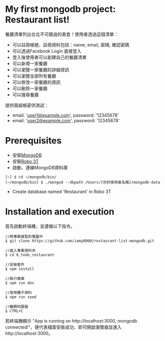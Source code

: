 # My first mongodb project: Restaurant list!

餐廳清單列出台北不可錯過的美食！使用者透過這個清單：

- 可以註冊帳號，註冊資料包括：name, email, 密碼, 確認密碼
- 可以透過Facebook Login 直接登入
- 登入後使用者可以創建自己的餐廳清單
- 可以新增一家餐廳
- 可以瀏覽一家餐廳的詳細資訊
- 可以瀏覽全部所有餐廳
- 可以修改一家餐廳的資訊
- 可以刪除一家餐廳
- 可以搜尋餐廳

提供兩組帳密供測試：
- email: 'user1@example.com', password: '12345678'
- email: 'user2@example.com', password: '12345678'

# Prerequisites

- 安裝<a href="https://www.mongodb.com/try/download/community">MongoDB</a></li>
- 安裝<a href="https://robomongo.org/">Robo 3T</a></li>
- 啟動、連線MongoDB資料庫
```
[~] $ cd ~/mongodb/bin/
[~/mongodb/bin] $ ./mongod --dbpath /Users/[你的使用者名稱]/mongodb-data
```
- Create database named 'Restaurant' in Robo 3T


# Installation and execution

<p>首先啟動終端機，並遵循以下指令。</p>

```
//將專案複製到電腦中
$ git clone https://github.com/iamy8000/restaurant-list-mongodb.git

//進入專案資料夾
$ cd 6_todo_restaurant

//安裝套件
$ npm install

//執行專案
$ npm run dev

//使用種子資料
$ npm run seed

//離開伺服器
$ CTRL+C
```

<p>若終端機顯示 "App is running on http://localhost:3000, 
mongodb connected!"，便代表檔案安裝成功，即可開啟瀏覽器並進入http://localhost:3000。</p>
